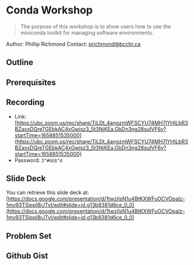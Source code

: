 # Conda Workshop

> The purpose of this workshop is to show users how to use the miniconda toolkit for managing software environments.

Author: Phillip Richmond 
Contact: prichmond@bcchr.ca


## Outline


## Prerequisites

## Recording
- Link: [https://ubc.zoom.us/rec/share/TjLDt_4angzmWFSCYU74MH7lYHILbR3BZaxxDQreTGEbkAC4xGwjsz3_5t3NjKEa.GbDn3ng28suIVF6y?startTime=1658851535000](https://ubc.zoom.us/rec/share/TjLDt_4angzmWFSCYU74MH7lYHILbR3BZaxxDQreTGEbkAC4xGwjsz3_5t3NjKEa.GbDn3ng28suIVF6y?startTime=1658851535000)
- Password: ```3^#GG$^d```

## Slide Deck

You can retrieve this slide deck at: [https://docs.google.com/presentation/d/1twzjIsN1u4BtKXWFuOCVOpaIz-1mv93TSippl8rJTvI/edit#slide=id.g13b8381d6ce_0_0](https://docs.google.com/presentation/d/1twzjIsN1u4BtKXWFuOCVOpaIz-1mv93TSippl8rJTvI/edit#slide=id.g13b8381d6ce_0_0)

## Problem Set


## Github Gist




